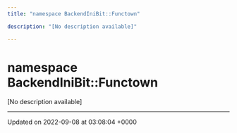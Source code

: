 ```yaml
---
title: "namespace BackendIniBit::Functown"

description: "[No description available]"

---
```


# namespace BackendIniBit::Functown

[No description available]






-------------------------------

Updated on 2022-09-08 at 03:08:04 +0000